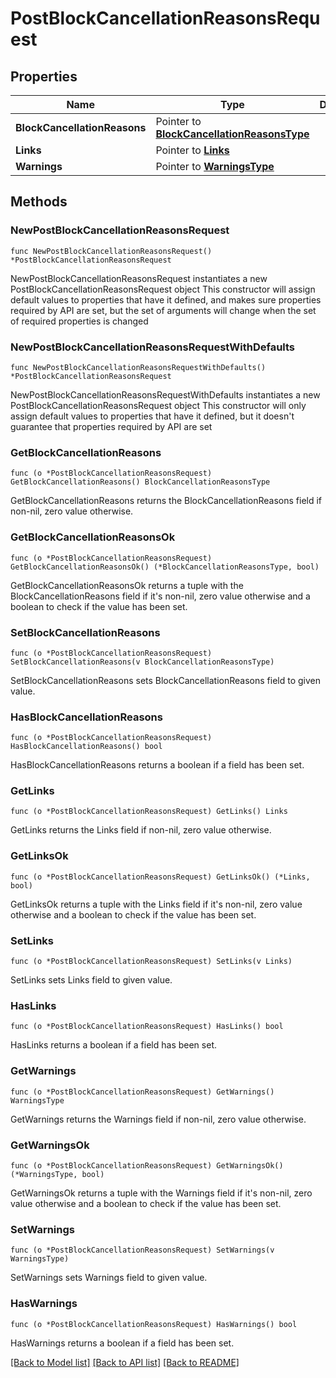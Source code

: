 # PostBlockCancellationReasonsRequest

## Properties

Name | Type | Description | Notes
------------ | ------------- | ------------- | -------------
**BlockCancellationReasons** | Pointer to [**BlockCancellationReasonsType**](BlockCancellationReasonsType.md) |  | [optional] 
**Links** | Pointer to [**Links**](Links.md) |  | [optional] 
**Warnings** | Pointer to [**WarningsType**](WarningsType.md) |  | [optional] 

## Methods

### NewPostBlockCancellationReasonsRequest

`func NewPostBlockCancellationReasonsRequest() *PostBlockCancellationReasonsRequest`

NewPostBlockCancellationReasonsRequest instantiates a new PostBlockCancellationReasonsRequest object
This constructor will assign default values to properties that have it defined,
and makes sure properties required by API are set, but the set of arguments
will change when the set of required properties is changed

### NewPostBlockCancellationReasonsRequestWithDefaults

`func NewPostBlockCancellationReasonsRequestWithDefaults() *PostBlockCancellationReasonsRequest`

NewPostBlockCancellationReasonsRequestWithDefaults instantiates a new PostBlockCancellationReasonsRequest object
This constructor will only assign default values to properties that have it defined,
but it doesn't guarantee that properties required by API are set

### GetBlockCancellationReasons

`func (o *PostBlockCancellationReasonsRequest) GetBlockCancellationReasons() BlockCancellationReasonsType`

GetBlockCancellationReasons returns the BlockCancellationReasons field if non-nil, zero value otherwise.

### GetBlockCancellationReasonsOk

`func (o *PostBlockCancellationReasonsRequest) GetBlockCancellationReasonsOk() (*BlockCancellationReasonsType, bool)`

GetBlockCancellationReasonsOk returns a tuple with the BlockCancellationReasons field if it's non-nil, zero value otherwise
and a boolean to check if the value has been set.

### SetBlockCancellationReasons

`func (o *PostBlockCancellationReasonsRequest) SetBlockCancellationReasons(v BlockCancellationReasonsType)`

SetBlockCancellationReasons sets BlockCancellationReasons field to given value.

### HasBlockCancellationReasons

`func (o *PostBlockCancellationReasonsRequest) HasBlockCancellationReasons() bool`

HasBlockCancellationReasons returns a boolean if a field has been set.

### GetLinks

`func (o *PostBlockCancellationReasonsRequest) GetLinks() Links`

GetLinks returns the Links field if non-nil, zero value otherwise.

### GetLinksOk

`func (o *PostBlockCancellationReasonsRequest) GetLinksOk() (*Links, bool)`

GetLinksOk returns a tuple with the Links field if it's non-nil, zero value otherwise
and a boolean to check if the value has been set.

### SetLinks

`func (o *PostBlockCancellationReasonsRequest) SetLinks(v Links)`

SetLinks sets Links field to given value.

### HasLinks

`func (o *PostBlockCancellationReasonsRequest) HasLinks() bool`

HasLinks returns a boolean if a field has been set.

### GetWarnings

`func (o *PostBlockCancellationReasonsRequest) GetWarnings() WarningsType`

GetWarnings returns the Warnings field if non-nil, zero value otherwise.

### GetWarningsOk

`func (o *PostBlockCancellationReasonsRequest) GetWarningsOk() (*WarningsType, bool)`

GetWarningsOk returns a tuple with the Warnings field if it's non-nil, zero value otherwise
and a boolean to check if the value has been set.

### SetWarnings

`func (o *PostBlockCancellationReasonsRequest) SetWarnings(v WarningsType)`

SetWarnings sets Warnings field to given value.

### HasWarnings

`func (o *PostBlockCancellationReasonsRequest) HasWarnings() bool`

HasWarnings returns a boolean if a field has been set.


[[Back to Model list]](../README.md#documentation-for-models) [[Back to API list]](../README.md#documentation-for-api-endpoints) [[Back to README]](../README.md)


